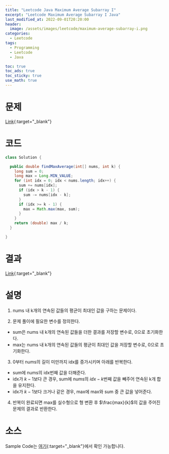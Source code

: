 ```yaml
---
title: "Leetcode Java Maximum Average Subarray I"
excerpt: "Leetcode Maximum Average Subarray I Java"
last_modified_at: 2022-09-01T20:20:00
header:
  image: /assets/images/leetcode/maximum-average-subarray-i.png
categories:
  - Leetcode
tags:
  - Programming
  - Leetcode
  - Java

toc: true
toc_ads: true
toc_sticky: true
use_math: true
---
```

# 문제
[Link](https://leetcode.com/problems/maximum-average-subarray-i/){:target="_blank"}

# 코드
```java
class Solution {

  public double findMaxAverage(int[] nums, int k) {
    long sum = 0;
    long max = Long.MIN_VALUE;
    for (int idx = 0; idx < nums.length; idx++) {
      sum += nums[idx];
      if (idx > k - 1) {
        sum -= nums[idx - k];
      }
      if (idx >= k - 1) {
        max = Math.max(max, sum);
      }
    }
    return (double) max / k;
  }

}
```

# 결과
[Link](https://leetcode.com/submissions/detail/788746584/){:target="_blank"}

# 설명
1. nums 내 k개의 연속된 값들의 평균이 최대인 값을 구하는 문제이다.

2. 문제 풀이에 필요한 변수를 정의한다.
- sum은 nums 내 k개의 연속된 값들을 더한 결과를 저장할 변수로, 0으로 초기화한다.
- max는 nums 내 k개의 연속된 값들의 평균이 최대인 값을 저장할 변수로, 0으로 초기화한다.

3. 0부터 nums의 길이 미만까지 idx를 증가시키며 아래를 반복한다.
- sum에 nums의 idx번째 값을 더해준다.
- idx가 $k - 1$보다 큰 경우, sum에 nums의 $idx - k$번째 값을 빼주어 연속된 k개 합을 유지한다.
- idx가 $k - 1$보다 크거나 같은 경우, max에 max와 sum 중 큰 값을 넣어준다.

4. 반복이 완료되면 max를 실수형으로 형 변환 후 $\frac{max}{k}$의 값을 주어진 문제의 결과로 반환한다.

# 소스
Sample Code는 [여기](https://github.com/GracefulSoul/leetcode/blob/master/src/main/java/gracefulsoul/problems/MaximumAverageSubarrayI.java){:target="_blank"}에서 확인 가능합니다.